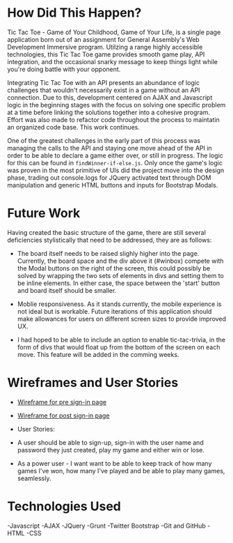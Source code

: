 # How Did This Happen?
  Tic Tac Toe - Game of Your Childhood, Game of Your Life, is a single page
  application born out of an assignment for General Assembly's Web Development
  Immersive program. Utilzing a range highly accessible technologies, this Tic
  Tac Toe game provides smooth game play, API integration, and the occasional
  snarky message to keep things light while you're doing battle with your
  opponent.

  Integrating Tic Tac Toe with an API presents an abundance of logic challenges  that wouldn't necessarily exist in a game without an API connection. Due to
  this, development centered on AJAX and Javascript logic in the beginning
  stages with the focus on solving one specific problem at a time before
  linking the solutions together into a cohesive program. Effort was also made
  to refactor code throughout the process to maintatin an organized code base.
  This work continues.

  One of the greatest challenges in the early part of this process was
  managing the calls to the API and staying one move ahead of the API in order
  to be able to declare a game either over, or still in progress. The logic for this can be found in `findWinner-if-else.js`. Only once the game's logic was proven in the most primitive of UIs did the project move into the design
  phase, trading out console.logs for JQuery activated text through DOM
  manipulation and generic HTML buttons and inputs for Bootstrap Modals.

# Future Work
  Having created the basic structure of the game, there are still several
  deficiencies stylistically that need to be addressed, they are as follows:

  - The board itself needs to be raised slighly higher into the page.
    Currently, the board space and the div above it (#winbox) compete with the Modal buttons on the right of the screen, this could possibly be solved by wrapping the two sets of elements in divs and setting them to be inline elements. In either case, the space between the 'start' button and board itself should be smaller.

 - Moblie responsiveness. As it stands currently, the mobile experience is not
   ideal but is workable. Future iterations of this application should make
   allowances for users on different screen sizes to provide improved UX.

 - I had hoped to be able to include an option to enable tic-tac-trivia, in
   the form of divs that would float up from the bottom of the screen on each
   move. This feature will be added in the comming weeks.


# Wireframes and User Stories

 - [Wireframe for pre sign-in page](https://imgur.com/JObXRu4)
 - [Wireframe for post sign-in page](https://imgur.com/2E2xegT)

 - User Stories:
  - A user should be able to sign-up, sign-in with the user name and password
    they just  created, play my game and either win or lose.
  - As a power user - I want want to be able to keep track of how many games
    I've won, how many I've played and be able to play many games, seamlessly.




# Technologies Used

-Javascript
-AJAX
-JQuery
-Grunt
-Twitter Bootstrap
-Git and GitHub
-HTML
-CSS
